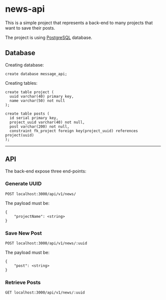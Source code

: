 # news-api

This is a simple project that represents a back-end to many projects that want to save their posts.

The project is using [PostgreSQL](https://www.postgresql.org/) database.

## Database

Creating database:

```
create database message_api;
```

Creating tables:

```
create table project (
  uuid varchar(40) primary key,
  name varchar(50) not null
);

create table posts (
  id serial primary key,
  project_uuid varchar(40) not null,
  post varchar(200) not null,
  constraint fk_project foreign key(project_uuid) references project(uuid)
);

```

---
## API

The back-end expose three end-points:


### Generate UUID

```
POST localhost:3000/api/v1/news/
```

The payload must be:

    {
        "projectName": <string>
    }



### Save New Post

```
POST localhost:3000/api/v1/news/:uuid
```

The payload must be:

    {
        "post": <string>
    }


### Retrieve Posts

```
GET localhost:3000/api/v1/news/:uuid
```
